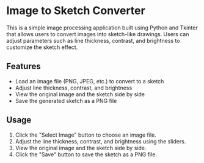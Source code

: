 # Image to Sketch Converter

This is a simple image processing application built using Python and Tkinter that allows users to convert images into sketch-like drawings. Users can adjust parameters such as line thickness, contrast, and brightness to customize the sketch effect.

## Features

- Load an image file (PNG, JPEG, etc.) to convert to a sketch
- Adjust line thickness, contrast, and brightness
- View the original image and the sketch side by side
- Save the generated sketch as a PNG file


## Usage

1. Click the "Select Image" button to choose an image file.
2. Adjust the line thickness, contrast, and brightness using the sliders.
3. View the original image and the sketch side by side.
4. Click the "Save" button to save the sketch as a PNG file.


